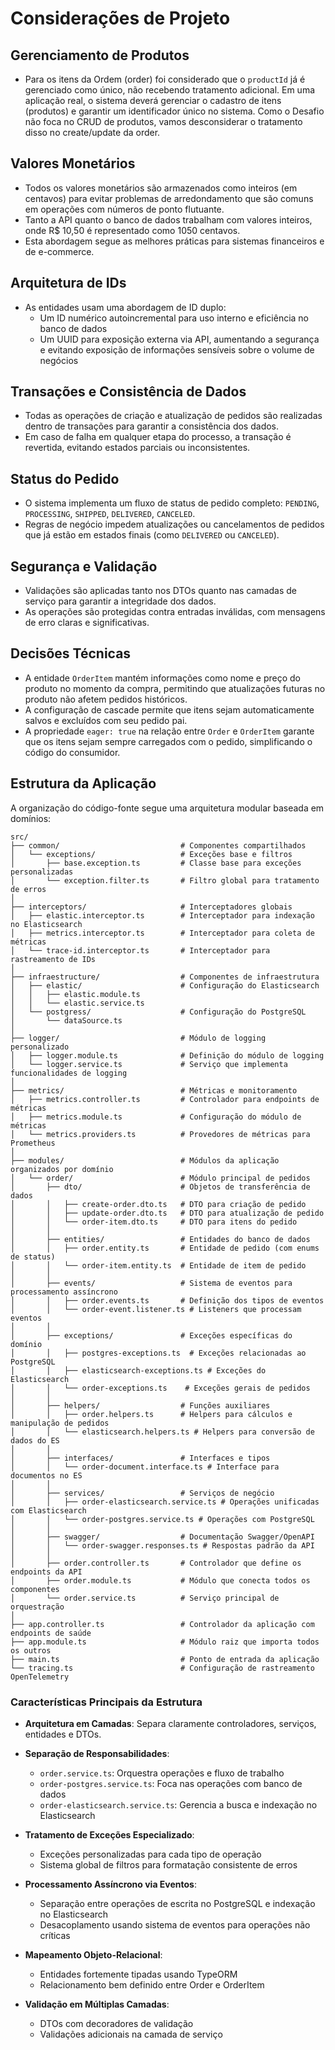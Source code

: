 # Considerações de Projeto

## Gerenciamento de Produtos

- Para os itens da Ordem (order) foi considerado que o `productId` já é gerenciado como único, não recebendo tratamento adicional. Em uma aplicação real, o sistema deverá gerenciar o cadastro de itens (produtos) e garantir um identificador único no sistema. Como o Desafio não foca no CRUD de produtos, vamos desconsiderar o tratamento disso no create/update da order.

## Valores Monetários

- Todos os valores monetários são armazenados como inteiros (em centavos) para evitar problemas de arredondamento que são comuns em operações com números de ponto flutuante.
- Tanto a API quanto o banco de dados trabalham com valores inteiros, onde R$ 10,50 é representado como 1050 centavos.
- Esta abordagem segue as melhores práticas para sistemas financeiros e de e-commerce.

## Arquitetura de IDs

- As entidades usam uma abordagem de ID duplo:
  - Um ID numérico autoincremental para uso interno e eficiência no banco de dados
  - Um UUID para exposição externa via API, aumentando a segurança e evitando exposição de informações sensíveis sobre o volume de negócios

## Transações e Consistência de Dados

- Todas as operações de criação e atualização de pedidos são realizadas dentro de transações para garantir a consistência dos dados.
- Em caso de falha em qualquer etapa do processo, a transação é revertida, evitando estados parciais ou inconsistentes.

## Status do Pedido

- O sistema implementa um fluxo de status de pedido completo: `PENDING`, `PROCESSING`, `SHIPPED`, `DELIVERED`, `CANCELED`.
- Regras de negócio impedem atualizações ou cancelamentos de pedidos que já estão em estados finais (como `DELIVERED` ou `CANCELED`).

## Segurança e Validação

- Validações são aplicadas tanto nos DTOs quanto nas camadas de serviço para garantir a integridade dos dados.
- As operações são protegidas contra entradas inválidas, com mensagens de erro claras e significativas.

## Decisões Técnicas

- A entidade `OrderItem` mantém informações como nome e preço do produto no momento da compra, permitindo que atualizações futuras no produto não afetem pedidos históricos.
- A configuração de cascade permite que itens sejam automaticamente salvos e excluídos com seu pedido pai.
- A propriedade `eager: true` na relação entre `Order` e `OrderItem` garante que os itens sejam sempre carregados com o pedido, simplificando o código do consumidor.

## Estrutura da Aplicação

A organização do código-fonte segue uma arquitetura modular baseada em domínios:

```
src/
├── common/                           # Componentes compartilhados
│   └── exceptions/                   # Exceções base e filtros
│       ├── base.exception.ts         # Classe base para exceções personalizadas
│       └── exception.filter.ts       # Filtro global para tratamento de erros
│
├── interceptors/                     # Interceptadores globais
│   ├── elastic.interceptor.ts        # Interceptador para indexação no Elasticsearch
│   ├── metrics.interceptor.ts        # Interceptador para coleta de métricas
│   └── trace-id.interceptor.ts       # Interceptador para rastreamento de IDs
│
├── infraestructure/                  # Componentes de infraestrutura
│   ├── elastic/                      # Configuração do Elasticsearch
│   │   ├── elastic.module.ts
│   │   └── elastic.service.ts
│   └── postgress/                    # Configuração do PostgreSQL
│       └── dataSource.ts
│
├── logger/                           # Módulo de logging personalizado
│   ├── logger.module.ts              # Definição do módulo de logging
│   └── logger.service.ts             # Serviço que implementa funcionalidades de logging
│
├── metrics/                          # Métricas e monitoramento
│   ├── metrics.controller.ts         # Controlador para endpoints de métricas
│   ├── metrics.module.ts             # Configuração do módulo de métricas
│   └── metrics.providers.ts          # Provedores de métricas para Prometheus
│
├── modules/                          # Módulos da aplicação organizados por domínio
│   └── order/                        # Módulo principal de pedidos
│       ├── dto/                      # Objetos de transferência de dados
│       │   ├── create-order.dto.ts   # DTO para criação de pedido
│       │   ├── update-order.dto.ts   # DTO para atualização de pedido
│       │   └── order-item.dto.ts     # DTO para itens do pedido
│       │
│       ├── entities/                 # Entidades do banco de dados
│       │   ├── order.entity.ts       # Entidade de pedido (com enums de status)
│       │   └── order-item.entity.ts  # Entidade de item de pedido
│       │
│       ├── events/                   # Sistema de eventos para processamento assíncrono
│       │   ├── order.events.ts       # Definição dos tipos de eventos
│       │   └── order-event.listener.ts # Listeners que processam eventos
│       │
│       ├── exceptions/               # Exceções específicas do domínio
│       │   ├── postgres-exceptions.ts  # Exceções relacionadas ao PostgreSQL
│       │   ├── elasticsearch-exceptions.ts # Exceções do Elasticsearch
│       │   └── order-exceptions.ts    # Exceções gerais de pedidos
│       │
│       ├── helpers/                  # Funções auxiliares
│       │   ├── order.helpers.ts      # Helpers para cálculos e manipulação de pedidos
│       │   └── elasticsearch.helpers.ts # Helpers para conversão de dados do ES
│       │
│       ├── interfaces/               # Interfaces e tipos
│       │   └── order-document.interface.ts # Interface para documentos no ES
│       │
│       ├── services/                 # Serviços de negócio
│       │   ├── order-elasticsearch.service.ts # Operações unificadas com Elasticsearch
│       │   └── order-postgres.service.ts # Operações com PostgreSQL
│       │
│       ├── swagger/                  # Documentação Swagger/OpenAPI
│       │   └── order-swagger.responses.ts # Respostas padrão da API
│       │
│       ├── order.controller.ts       # Controlador que define os endpoints da API
│       ├── order.module.ts           # Módulo que conecta todos os componentes
│       └── order.service.ts          # Serviço principal de orquestração
│
├── app.controller.ts                 # Controlador da aplicação com endpoints de saúde
├── app.module.ts                     # Módulo raiz que importa todos os outros
├── main.ts                           # Ponto de entrada da aplicação
└── tracing.ts                        # Configuração de rastreamento OpenTelemetry
```

### Características Principais da Estrutura

- **Arquitetura em Camadas**: Separa claramente controladores, serviços, entidades e DTOs.

- **Separação de Responsabilidades**: 
  - `order.service.ts`: Orquestra operações e fluxo de trabalho
  - `order-postgres.service.ts`: Foca nas operações com banco de dados
  - `order-elasticsearch.service.ts`: Gerencia a busca e indexação no Elasticsearch

- **Tratamento de Exceções Especializado**: 
  - Exceções personalizadas para cada tipo de operação
  - Sistema global de filtros para formatação consistente de erros

- **Processamento Assíncrono via Eventos**:
  - Separação entre operações de escrita no PostgreSQL e indexação no Elasticsearch
  - Desacoplamento usando sistema de eventos para operações não críticas

- **Mapeamento Objeto-Relacional**:
  - Entidades fortemente tipadas usando TypeORM
  - Relacionamento bem definido entre Order e OrderItem
  
- **Validação em Múltiplas Camadas**:
  - DTOs com decoradores de validação
  - Validações adicionais na camada de serviço